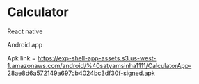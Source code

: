 # Calculator
React native

Android app

Apk link = https://exp-shell-app-assets.s3.us-west-1.amazonaws.com/android/%40satyamsinha1111/CalculatorApp-28ae8d6a572149a697cb4024bc3df30f-signed.apk

